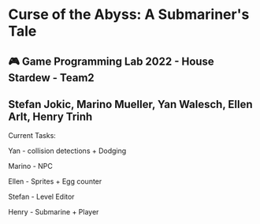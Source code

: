# Curse of the Abyss: A Submariner's Tale
## :video_game: Game Programming Lab 2022 - House Stardew - Team2
## Stefan Jokic, Marino Mueller, Yan Walesch, Ellen Arlt, Henry Trinh

Current Tasks:

Yan - collision detections + Dodging

Marino - NPC

Ellen - Sprites + Egg counter

Stefan - Level Editor

Henry - Submarine + Player

